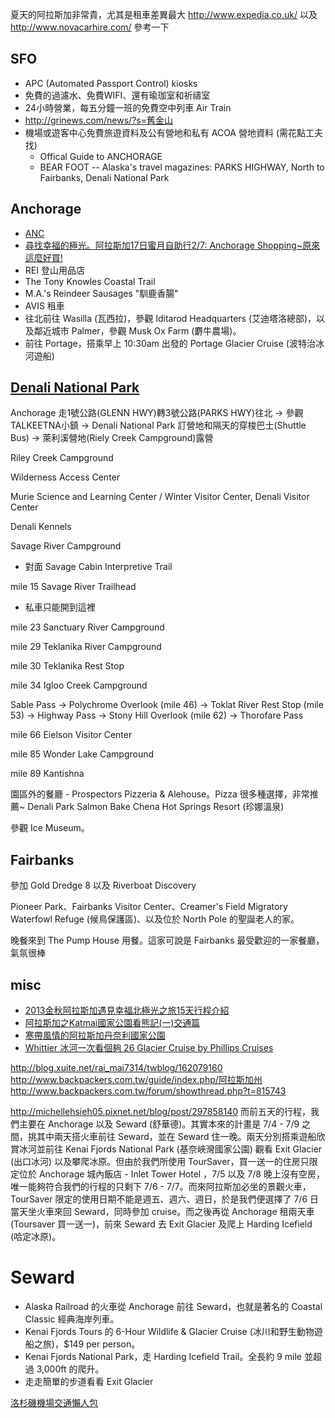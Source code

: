 夏天的阿拉斯加非常貴，尤其是租車差異最大 http://www.expedia.co.uk/ 以及 http://www.novacarhire.com/ 參考一下

## SFO
* APC (Automated Passport Control) kiosks
* 免費的過濾水、免費WIFI、還有瑜珈室和祈禱室
* 24小時營業，每五分鐘一班的免費空中列車 Air Train
* http://grinews.com/news/?s=舊金山
* 機場或遊客中心免費旅遊資料及公有營地和私有 ACOA 營地資料 (需花點工夫找)
	* Offical Guide to ANCHORAGE
	* BEAR FOOT -- Alaska's travel magazines: PARKS HIGHWAY, North to Fairbanks, Denali National Park

## Anchorage
* [ANC](http://www.dot.state.ak.us/anc/)
* [尋找幸福的極光。阿拉斯加17日蜜月自助行2/7: Anchorage Shopping~原來這麼好買!](http://blog.xuite.net/ielena0515/wretch/149729405)
* REI 登山用品店
* The Tony Knowles Coastal Trail
* M.A.'s Reindeer Sausages "馴鹿香腸"
* AVIS 租車
* 往北前往 Wasilla (瓦西拉)，參觀 Iditarod Headquarters (艾迪塔洛總部)，以及鄰近城市 Palmer，參觀 Musk Ox Farm (麝牛農場)。
* 前往 Portage，搭乘早上 10:30am 出發的 Portage Glacier Cruise (波特治冰河遊船)

## [Denali National Park](https://www.nps.gov/dena/index.htm)
Anchorage 走1號公路(GLENN HWY)轉3號公路(PARKS HWY)往北 → 參觀TALKEETNA小鎮 → Denali National Park 訂營地和隔天的穿梭巴士(Shuttle Bus) → 萊利溪營地(Riely Creek Campground)露營

Riley Creek Campground

Wilderness Access Center

Murie Science and Learning Center / Winter Visitor Center, Denali Visitor Center

Denali Kennels

Savage River Campground
* 對面 Savage Cabin Interpretive Trail

mile 15 Savage River Trailhead
* 私車只能開到這裡

mile 23 Sanctuary River Campground

mile 29 Teklanika River Campground

mile 30 Teklanika Rest Stop

mile 34 Igloo Creek Campground

Sable Pass -> Polychrome Overlook (mile 46) -> Toklat River Rest Stop (mile 53) -> Highway Pass -> Stony Hill Overlook (mile 62) -> Thorofare Pass

mile 66 Eielson Visitor Center

mile 85 Wonder Lake Campground

mile 89 Kantishna

園區外的餐廳 - Prospectors Pizzeria & Alehouse。Pizza 很多種選擇，非常推薦~
Denali Park Salmon Bake
Chena Hot Springs Resort (珍娜溫泉)

參觀 Ice Museum。

## Fairbanks
參加 Gold Dredge 8 以及 Riverboat Discovery

Pioneer Park、Fairbanks Visitor Center、Creamer's Field Migratory Waterfowl Refuge (候鳥保護區)、以及位於 North Pole 的聖誕老人的家。

晚餐來到 The Pump House 用餐。這家可說是 Fairbanks 最受歡迎的一家餐廳，氣氛很棒

## misc
* [2013金秋阿拉斯加遇見幸福北極光之旅15天行程介紹](http://secreat123.tian.yam.com/posts/70454601)
* [阿拉斯加之Katmai國家公園看熊記(一)交通篇](http://blog.yam.com/zoeliuko/article/24270468)
* [寒帶風情的阿拉斯加丹奈利國家公園](https://icyjady.wordpress.com/2011/07/31/寒帶風情的阿拉斯加丹奈利國家公園/)
* [Whittier 冰河一次看個夠 26 Glacier Cruise by Phillips Cruises](http://sweethome1108.pixnet.net/blog/post/447538703)

http://blog.xuite.net/rai_mai7314/twblog/162079160
http://www.backpackers.com.tw/guide/index.php/阿拉斯加州
http://www.backpackers.com.tw/forum/showthread.php?t=815743

http://michellehsieh05.pixnet.net/blog/post/297858140
而前五天的行程，我們主要在 Anchorage 以及 Seward (舒華德)。其實本來的計畫是 7/4 - 7/9 之間，挑其中兩天搭火車前往 Seward，並在 Seward 住一晚。兩天分別搭乘遊船欣賞冰河並前往 Kenai Fjords National Park  (基奈峽灣國家公園) 觀看 Exit Glacier (出口冰河) 以及攀爬冰原。但由於我們所使用 TourSaver，買一送一的住房只限定位於 Anchorage 城內飯店 - Inlet Tower Hotel ，7/5 以及 7/8 晚上沒有空房，唯一能夠符合我們的行程的只剩下 7/6 - 7/7。而來阿拉斯加必坐的景觀火車，TourSaver 限定的使用日期不能是週五、週六、週日，於是我們便選擇了 7/6 日當天坐火車來回 Seward，同時參加 cruise。而之後再從 Anchorage 租兩天車 (Toursaver 買一送一)，前來 Seward 去 Exit Glacier 及爬上 Harding Icefield (哈定冰原)。

# Seward
* Alaska Railroad 的火車從 Anchorage 前往 Seward，也就是著名的 Coastal Classic 經典海岸列車。
* Kenai Fjords Tours 的 6-Hour Wildlife & Glacier Cruise (冰川和野生動物遊船之旅)，$149 per person。
* Kenai Fjords National Park，走 Harding Icefield Trail。全長約 9 mile 並超過 3,000ft 的爬升。
* 走走簡單的步道看看 Exit Glacier

[洛杉磯機場交通懶人包](http://grinews.com/news/洛杉磯機場交通懶人包/)
